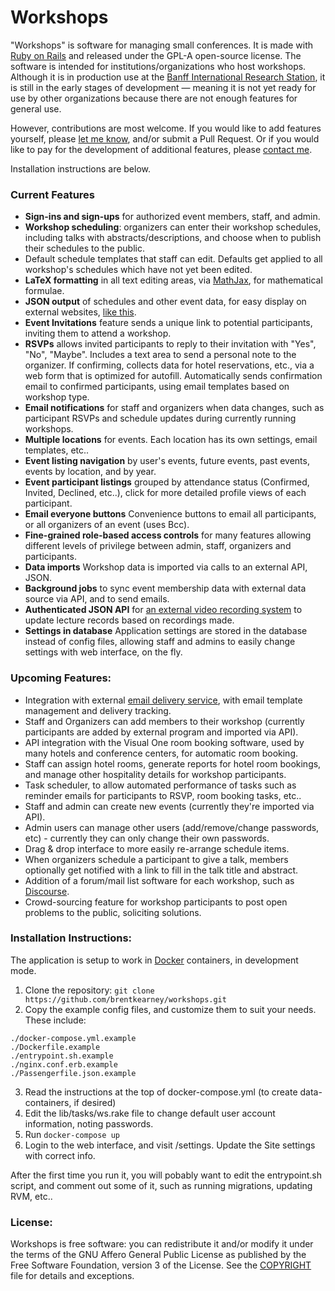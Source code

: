 # Workshops

"Workshops" is software for managing small conferences. It is made with [Ruby on Rails](http://rubyonrails.org)
and released under the GPL-A open-source license. The software is intended for institutions/organizations
who host workshops. Although it is in production use at the
[Banff International Research Station](https://workshops.birs.ca/events/future), it is still in the early
stages of development &mdash; meaning it is not yet ready for use by other organizations because there are
not enough features for general use.

However, contributions are most welcome. If you would like to add features yourself, please
[let me know](mailto:brentk@birs.ca), and/or submit a Pull Request. Or if you would like to pay for the development of additional features, please [contact me](mailto:brent@netmojo.ca).


Installation instructions are below.

### Current Features
* **Sign-ins and sign-ups** for authorized event members, staff, and admin.
* **Workshop scheduling**: organizers can enter their workshop schedules, including talks with abstracts/descriptions, and choose when to publish their schedules to the public.
* Default schedule templates that staff can edit. Defaults get applied to all workshop's schedules which have not yet been edited.
* **LaTeX formatting** in all text editing areas, via [MathJax](https://www.mathjax.org), for mathematical formulae.
* **JSON output** of schedules and other event data, for easy display on external websites, [like this](http://www.birs.ca/events/2017/5-day-workshops/17w5030/schedule).
* **Event Invitations** feature sends a unique link to potential participants, inviting them to attend a workshop.
* **RSVPs** allows invited participants to reply to their invitation with "Yes", "No", "Maybe". Includes a text area to send a personal note to the organizer. If confirming, collects data for hotel reservations, etc., via a web form that is optimized for autofill. Automatically sends confirmation email to confirmed participants, using email templates based on workshop type.
* **Email notifications** for staff and organizers when data changes, such as participant RSVPs and schedule updates during currently running workshops.
* **Multiple locations** for events. Each location has its own settings, email templates, etc..
* **Event listing navigation** by user's events, future events, past events, events by location, and by year.
* **Event participant listings** grouped by attendance status (Confirmed, Invited, Declined, etc..), click for more detailed profile views of each participant.
* **Email everyone buttons** Convenience buttons to email all participants, or all organizers of an event (uses Bcc).
* **Fine-grained role-based access controls** for many features allowing different levels of privilege between admin, staff, organizers and participants.
* **Data imports** Workshop data is imported via calls to an external API, JSON.
* **Background jobs** to sync event membership data with external data source via API, and to send emails.
* **Authenticated JSON API** for [an external video recording system](http://www.birs.ca/facilities/automated-video) to update lecture records based on recordings made.
* **Settings in database** Application settings are stored in the database instead of config files, allowing staff and admins to easily change settings with web interface, on the fly.


### Upcoming Features:
* Integration with external [email delivery service](https://www.sparkpost.com), with email template management and delivery tracking.
* Staff and Organizers can add members to their workshop (currently participants are added by external program and imported via API).
* API integration with the Visual One room booking software, used by many hotels and conference centers, for automatic room booking.
* Staff can assign hotel rooms, generate reports for hotel room bookings, and manage other hospitality details for workshop participants.
* Task scheduler, to allow automated performance of tasks such as reminder emails for participants to RSVP, room booking tasks, etc..
* Staff and admin can create new events (currently they're imported via API).
* Admin users can manage other users (add/remove/change passwords, etc) - currently they can only change their own passwords.
* Drag & drop interface to more easily re-arrange schedule items.
* When organizers schedule a participant to give a talk, members optionally get notified with a link to fill in the talk title and abstract.
* Addition of a forum/mail list software for each workshop, such as [Discourse](http://www.discourse.org).
* Crowd-sourcing feature for workshop participants to post open problems to the public, soliciting solutions.


### Installation Instructions:
The application is setup to work in [Docker](http://www.docker.com) containers, in development mode.

1. Clone the repository: `git clone https://github.com/brentkearney/workshops.git`
2. Copy the example config files, and customize them to suit your needs. These include:
  ```
  ./docker-compose.yml.example
  ./Dockerfile.example
  ./entrypoint.sh.example
  ./nginx.conf.erb.example
  ./Passengerfile.json.example
  ```
3. Read the instructions at the top of docker-compose.yml (to create data-containers, if desired)
4. Edit the lib/tasks/ws.rake file to change default user account information, noting passwords.
5. Run `docker-compose up`
6. Login to the web interface, and visit /settings. Update the Site settings with correct info.

After the first time you run it, you will pobably want to edit the entrypoint.sh script, and comment out some of it, such as running migrations, updating RVM, etc..



### License:
Workshops is free software: you can redistribute it and/or modify it under
the terms of the GNU Affero General Public License as published by the Free
Software Foundation, version 3 of the License. See the [COPYRIGHT](COPYRIGHT)
file for details and exceptions.
